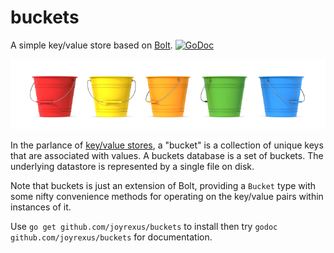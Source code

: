# buckets 

A simple key/value store based on [Bolt](https://github.com/boltdb/bolt). [![GoDoc](https://godoc.org/github.com/joyrexus/buckets?status.svg)](https://godoc.org/github.com/joyrexus/buckets)

![buckets](buckets.jpg)

In the parlance of [key/value stores](https://en.wikipedia.org/wiki/Key-value_database), a "bucket" is a collection of unique keys that are associated with values. A buckets database is a set of buckets.  The underlying datastore is represented by a single file on disk.  

Note that buckets is just an extension of Bolt, providing a `Bucket` type with some nifty convenience methods for operating on the key/value pairs within instances of it.

Use `go get github.com/joyrexus/buckets` to install then try `godoc github.com/joyrexus/buckets` for documentation.
